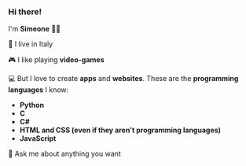 ### Hi there!

I'm **Simeone** 🙋‍♂️

📍 I live in Italy

🎮 I like playing **video-games**

💻 But I love to create **apps** and **websites**.
These are the **programming languages** I know:
  - **Python**
  - **C**
  - **C#**
  - **HTML and CSS (even if they aren't programming languages)**
  - **JavaScript**

💬 Ask me about anything you want
